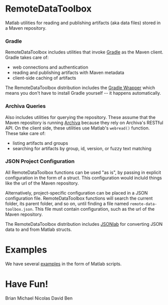 # RemoteDataToolbox
Matlab utilities for reading and publishing artifacts (aka data files) stored in a Maven repository.

### Gradle
RemoteDataToolbox includes utilities that invoke [Gradle](http://gradle.org/) as the Maven client.  Gradle takes care of:
 * web connections and authentication
 * reading and publishing artifacts with Maven metadata
 * client-side caching of artifacts

The RemoteDataToolbox distribution includes the [Gradle Wrapper](https://docs.gradle.org/current/userguide/gradle_wrapper.html) which means you don't have to install Gradle yourself -- it happens automatically.

### Archiva Queries
Also includes utilities for querying the repository.  These assume that the Maven repository is running [Archiva](https://archiva.apache.org/index.cgi) because they rely on Archiva's RESTful API.  On the client side, these utilities use Matlab's `webread()` function.  These take care of:
 * listing artifacts and groups
 * searching for artifacts by group, id, version, or fuzzy text matching

### JSON Project Configuration
All RemoteDataToolbox functions can be used "as is", by passing in explicit configuration in the form of a struct.  This configuration would incluld things like the url of the Maven repository.

Alternatively, project-specific configuration can be placed in a JSON configuration file.  RemoteDataToolbox functions will search the current folder, its parent folder, and so on, until finding a file named `remote-data-toolbox.json`.  This file must contain configuration, such as the url of the Maven repository.

The RemoteDataToolbox distribution includes [JSONlab](http://www.mathworks.com/matlabcentral/fileexchange/33381-jsonlab--a-toolbox-to-encode-decode-json-files-in-matlab-octave) for converting JSON data to and from Matlab structs.

# Examples
We have several [examples](https://github.com/isetbio/RemoteDataToolbox/tree/bshApi/examples) in the form of Matlab scripts.

# Have Fun!
Brian
Michael
Nicolas
David
Ben

